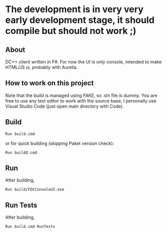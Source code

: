 # The development is in very very early development stage, it should compile but should not work ;)

## About

DC++ client written in F#. For now the UI is only console, intended to make HTML/JS ui, probably with Aurelia. 

## How to work on this project

Note that the build is managed using FAKE, so .sln file is dummy. You are free to use any text editor to work with the source base, I personally use Visual Studio Code (just open main directory with Code).

## Build

    Run build.cmd

or for quick building (skipping Paket version check):

    Run buildQ.cmd

## Run

After building,

    Run build/FDCConsoleUI.exe

## Run Tests

After building,

    Run build.cmd RunTests
    